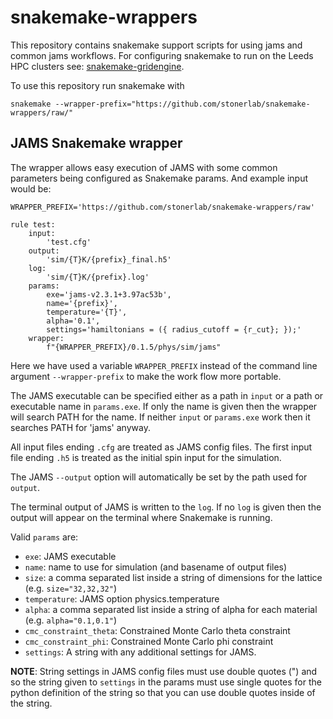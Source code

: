 # snakemake-wrappers

This repository contains snakemake support scripts for using jams and common jams workflows. For configuring snakemake to run on the Leeds HPC clusters see: [snakemake-gridengine](https://github.com/drjbarker/snakemake-gridengine).

To use this repository run snakemake with

```
snakemake --wrapper-prefix="https://github.com/stonerlab/snakemake-wrappers/raw/"
```

## JAMS Snakemake wrapper

The wrapper allows easy execution of JAMS with some common parameters being configured as Snakemake params. And example input would be:

```
WRAPPER_PREFIX='https://github.com/stonerlab/snakemake-wrappers/raw'

rule test:
    input:
        'test.cfg'
    output: 
        'sim/{T}K/{prefix}_final.h5'
    log:
        'sim/{T}K/{prefix}.log'
    params:
        exe='jams-v2.3.1+3.97ac53b',
        name='{prefix}',
        temperature='{T}',
        alpha='0.1',
        settings='hamiltonians = ({ radius_cutoff = {r_cut}; });'
    wrapper:
        f"{WRAPPER_PREFIX}/0.1.5/phys/sim/jams"
```

Here we have used a variable `WRAPPER_PREFIX` instead of the command line argument `--wrapper-prefix` to make the work flow more portable.

The JAMS executable can be specified either as a path in `input` or a path or executable name in `params.exe`. If only the name is given then the wrapper will search PATH for the name. If neither `input` or `params.exe` work then it searches PATH for 'jams' anyway. 

All input files ending `.cfg` are treated as JAMS config files. The first input file ending `.h5` is treated as the initial spin input for the simulation.

The JAMS `--output` option will automatically be set by the path used for `output`. 

The terminal output of JAMS is written to the `log`. If no `log` is given then the output will appear on the terminal where Snakemake is running.

Valid `params` are:
- `exe`: JAMS executable
- `name`: name to use for simulation (and basename of output files) 
- `size`: a comma separated list inside a string of dimensions for the lattice (e.g. `size="32,32,32"`)
- `temperature`: JAMS option physics.temperature
- `alpha`: a comma separated list inside a string of alpha for each material (e.g. `alpha="0.1,0.1"`)
- `cmc_constraint_theta`: Constrained Monte Carlo theta constraint
- `cmc_constraint_phi`: Constrained Monte Carlo phi constraint
- `settings`: A string with any additional settings for JAMS.

**NOTE**: String settings in JAMS config files must use double quotes (") and so the string given to `settings` in the params must use single quotes for the python definition of the string so that you can use double quotes inside of the string.
